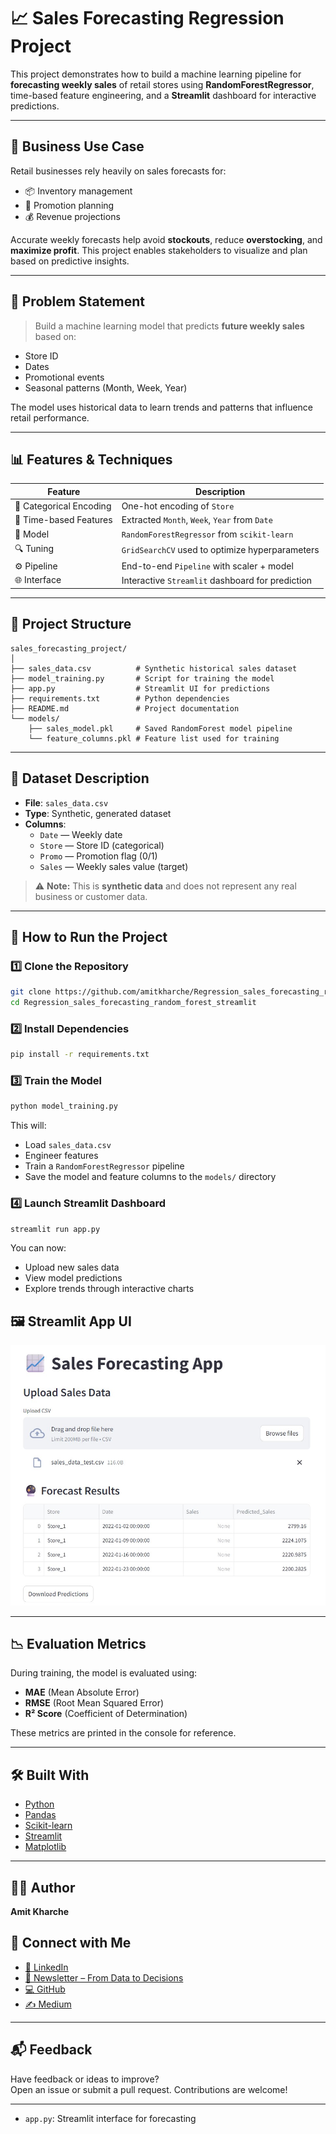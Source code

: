 
# 📈 Sales Forecasting Regression Project

This project demonstrates how to build a machine learning pipeline for **forecasting weekly sales** of retail stores using **RandomForestRegressor**, time-based feature engineering, and a **Streamlit** dashboard for interactive predictions.

---

## 📌 Business Use Case

Retail businesses rely heavily on sales forecasts for:
- 📦 Inventory management
- 📅 Promotion planning
- 💰 Revenue projections

Accurate weekly forecasts help avoid **stockouts**, reduce **overstocking**, and **maximize profit**. This project enables stakeholders to visualize and plan based on predictive insights.

---

## 🧠 Problem Statement

> Build a machine learning model that predicts **future weekly sales** based on:
- Store ID
- Dates
- Promotional events
- Seasonal patterns (Month, Week, Year)

The model uses historical data to learn trends and patterns that influence retail performance.

---

## 📊 Features & Techniques

| Feature | Description |
|--------|-------------|
| 🏪 Categorical Encoding | One-hot encoding of `Store` |
| 📆 Time-based Features | Extracted `Month`, `Week`, `Year` from `Date` |
| 🧪 Model | `RandomForestRegressor` from `scikit-learn` |
| 🔍 Tuning | `GridSearchCV` used to optimize hyperparameters |
| ⚙️ Pipeline | End-to-end `Pipeline` with scaler + model |
| 🌐 Interface | Interactive `Streamlit` dashboard for prediction |

---

## 📂 Project Structure

```
sales_forecasting_project/
│
├── sales_data.csv          # Synthetic historical sales dataset
├── model_training.py       # Script for training the model
├── app.py                  # Streamlit UI for predictions
├── requirements.txt        # Python dependencies
├── README.md               # Project documentation
└── models/
    ├── sales_model.pkl     # Saved RandomForest model pipeline
    └── feature_columns.pkl # Feature list used for training
```

---

## 🧪 Dataset Description

- **File**: `sales_data.csv`
- **Type**: Synthetic, generated dataset
- **Columns**:
  - `Date` — Weekly date
  - `Store` — Store ID (categorical)
  - `Promo` — Promotion flag (0/1)
  - `Sales` — Weekly sales value (target)

> ⚠️ **Note:** This is **synthetic data** and does not represent any real business or customer data.

---

## 🚀 How to Run the Project

### 1️⃣ Clone the Repository

```bash
git clone https://github.com/amitkharche/Regression_sales_forecasting_random_forest_streamlit.git
cd Regression_sales_forecasting_random_forest_streamlit
```

### 2️⃣ Install Dependencies

```bash
pip install -r requirements.txt
```

### 3️⃣ Train the Model

```bash
python model_training.py
```

This will:
- Load `sales_data.csv`
- Engineer features
- Train a `RandomForestRegressor` pipeline
- Save the model and feature columns to the `models/` directory

### 4️⃣ Launch Streamlit Dashboard

```bash
streamlit run app.py
```

You can now:
- Upload new sales data
- View model predictions
- Explore trends through interactive charts

## 🖼️ Streamlit App UI

<p align="center">
  <img src="App_UI.jpg" alt="House Price Prediction App UI" width="700"/>
</p>

---

## 📉 Evaluation Metrics

During training, the model is evaluated using:
- **MAE** (Mean Absolute Error)
- **RMSE** (Root Mean Squared Error)
- **R² Score** (Coefficient of Determination)

These metrics are printed in the console for reference.

---

## 🛠️ Built With

- [Python](https://www.python.org/)
- [Pandas](https://pandas.pydata.org/)
- [Scikit-learn](https://scikit-learn.org/)
- [Streamlit](https://streamlit.io/)
- [Matplotlib](https://matplotlib.org/)

---

## 🙋‍♂️ Author

**Amit Kharche**  
## 🔗 Connect with Me

* [🔗 LinkedIn](https://www.linkedin.com/in/amitkharche)
* [📰 Newsletter – From Data to Decisions](https://www.linkedin.com/newsletters/from-data-to-decisions-7309470147277168640/)
* [💻 GitHub](https://github.com/amitkharche)
* [✍️ Medium](https://medium.com/@amitkharche14)

---

## 📬 Feedback

Have feedback or ideas to improve?  
Open an issue or submit a pull request. Contributions are welcome!

---


- `app.py`: Streamlit interface for forecasting
